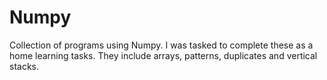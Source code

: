 # Numpy
Collection of programs using Numpy. I was tasked to complete these as a home learning tasks. They include arrays, patterns, duplicates and vertical stacks. 
